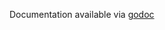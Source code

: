 Documentation available via [godoc](https://godoc.org/github.com/Cloverhound/beeline-go/wrappers/hnygorilla)
